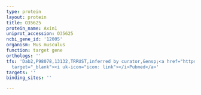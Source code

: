 ```yaml
---
type: protein
layout: protein
title: O35625
protein_name: Axin1
uniprot_accession: O35625
ncbi_gene_id: '12005'
organism: Mus musculus
function: target gene
orthologs: ''
tfs: 'Dab2,P98078,13132,TRRUST,inferred by curator,&ensp;<a href="https://www.ncbi.nlm.nih.gov/pubmed/?term=19581931%5Buid%5D+OR+29087512%5Buid%5D"
  target="_blank"><i uk-icon="icon: link"></i>Pubmed</a>'
targets: ''
binding_sites: ''

---
```

